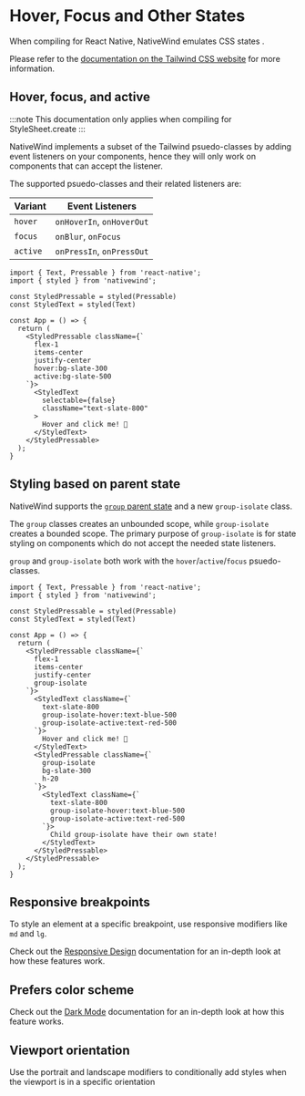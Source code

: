 # Hover, Focus and Other States

When compiling for React Native, NativeWind emulates CSS states .

Please refer to the [documentation on the Tailwind CSS website](https://tailwindcss.com/docs/hover-focus-and-other-states) for more information.

## Hover, focus, and active

:::note
This documentation only applies when compiling for StyleSheet.create
:::

NativeWind implements a subset of the Tailwind psuedo-classes by adding event listeners on your components, hence they will only work on components that can accept the listener.

The supported psuedo-classes and their related listeners are:

| Variant  | Event Listeners           |
| -------- | ------------------------- |
| `hover`  | `onHoverIn`, `onHoverOut` |
| `focus`  | `onBlur`, `onFocus`       |
| `active` | `onPressIn`, `onPressOut` |

```SnackPlayer name=States
import { Text, Pressable } from 'react-native';
import { styled } from 'nativewind';

const StyledPressable = styled(Pressable)
const StyledText = styled(Text)

const App = () => {
  return (
    <StyledPressable className={`
      flex-1
      items-center
      justify-center
      hover:bg-slate-300
      active:bg-slate-500
    `}>
      <StyledText
        selectable={false}
        className="text-slate-800"
      >
        Hover and click me! 🎉
      </StyledText>
    </StyledPressable>
  );
}
```

## Styling based on parent state

NativeWind supports the [`group` parent state](https://tailwindcss.com/docs/hover-focus-and-other-states#styling-based-on-parent-state) and a new `group-isolate` class.

The `group` classes creates an unbounded scope, while `group-isolate` creates a bounded scope. The primary purpose of `group-isolate` is for state styling on components which do not accept the needed state listeners.

`group` and `group-isolate` both work with the `hover`/`active`/`focus` psuedo-classes.

```SnackPlayer name=States
import { Text, Pressable } from 'react-native';
import { styled } from 'nativewind';

const StyledPressable = styled(Pressable)
const StyledText = styled(Text)

const App = () => {
  return (
    <StyledPressable className={`
      flex-1
      items-center
      justify-center
      group-isolate
    `}>
      <StyledText className={`
        text-slate-800
        group-isolate-hover:text-blue-500
        group-isolate-active:text-red-500
      `}>
        Hover and click me! 🎉
      </StyledText>
      <StyledPressable className={`
        group-isolate
        bg-slate-300
        h-20
      `}>
        <StyledText className={`
          text-slate-800
          group-isolate-hover:text-blue-500
          group-isolate-active:text-red-500
        `}>
          Child group-isolate have their own state!
        </StyledText>
      </StyledPressable>
    </StyledPressable>
  );
}
```

## Responsive breakpoints

To style an element at a specific breakpoint, use responsive modifiers like `md` and `lg`.

Check out the [Responsive Design](./responsive-design) documentation for an in-depth look at how these features work.

## Prefers color scheme

Check out the [Dark Mode](./dark-mode) documentation for an in-depth look at how this feature works.

## Viewport orientation

Use the portrait and landscape modifiers to conditionally add styles when the viewport is in a specific orientation
